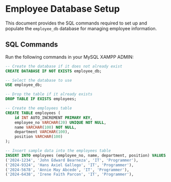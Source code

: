 # Employee Database Setup

This document provides the SQL commands required to set up and populate the `employee_db` database for managing employee information.

## SQL Commands

Run the following commands in your MySQL XAMPP ADMIN:

```sql
-- Create the database if it does not already exist
CREATE DATABASE IF NOT EXISTS employee_db;

-- Select the database to use
USE employee_db;

-- Drop the table if it already exists
DROP TABLE IF EXISTS employees;

-- Create the employees table
CREATE TABLE employees (
    id INT AUTO_INCREMENT PRIMARY KEY,
    employee_no VARCHAR(20) UNIQUE NOT NULL,
    name VARCHAR(100) NOT NULL,
    department VARCHAR(100),
    position VARCHAR(100)
);

-- Insert sample data into the employees table
INSERT INTO employees (employee_no, name, department, position) VALUES
('2024-1234', 'John Edward Bearneza', 'IT', 'Programmer'),
('2024-9324', 'Hans Axiel Gallego', 'IT', 'Programmer'),
('2024-5678', 'Annie May Abcede', 'IT', 'Programmer'),
('2024-6438', 'Irene Faith Parcon', 'IT', 'Programmer'),
